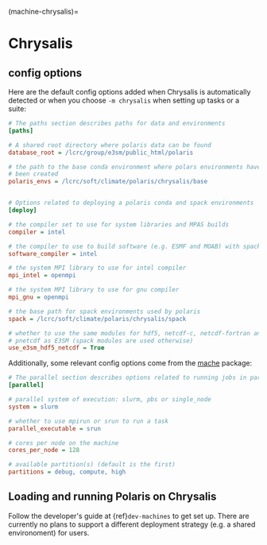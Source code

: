 (machine-chrysalis)=

# Chrysalis

## config options

Here are the default config options added when Chrysalis is automatically
detected or when you choose `-m chrysalis` when setting up tasks or a
suite:

```cfg
# The paths section describes paths for data and environments
[paths]

# A shared root directory where polaris data can be found
database_root = /lcrc/group/e3sm/public_html/polaris

# the path to the base conda environment where polars environments have
# been created
polaris_envs = /lcrc/soft/climate/polaris/chrysalis/base


# Options related to deploying a polaris conda and spack environments
[deploy]

# the compiler set to use for system libraries and MPAS builds
compiler = intel

# the compiler to use to build software (e.g. ESMF and MOAB) with spack
software_compiler = intel

# the system MPI library to use for intel compiler
mpi_intel = openmpi

# the system MPI library to use for gnu compiler
mpi_gnu = openmpi

# the base path for spack environments used by polaris
spack = /lcrc/soft/climate/polaris/chrysalis/spack

# whether to use the same modules for hdf5, netcdf-c, netcdf-fortran and
# pnetcdf as E3SM (spack modules are used otherwise)
use_e3sm_hdf5_netcdf = True
```

Additionally, some relevant config options come from the
[mache](https://github.com/E3SM-Project/mache/) package:

```cfg
# The parallel section describes options related to running jobs in parallel
[parallel]

# parallel system of execution: slurm, pbs or single_node
system = slurm

# whether to use mpirun or srun to run a task
parallel_executable = srun

# cores per node on the machine
cores_per_node = 128

# available partition(s) (default is the first)
partitions = debug, compute, high
```

## Loading and running Polaris on Chrysalis

Follow the developer's guide at {ref}`dev-machines` to get set up.  There are
currently no plans to support a different deployment strategy (e.g. a shared
environoment) for users.
